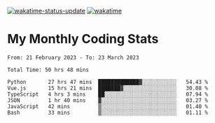 [![wakatime-status-update](https://github.com/noopurphalak/noopurphalak/workflows/wakatime-status-update/badge.svg)](https://github.com/noopurphalak/noopurphalak/actions/workflows/main.yml)
[![wakatime](https://wakatime.com/badge/user/80ace140-ef40-4fdd-b8ed-f3be3d2e1aea.svg)](https://wakatime.com/@80ace140-ef40-4fdd-b8ed-f3be3d2e1aea)

# My Monthly Coding Stats

<!--START_SECTION:waka-->

```text
From: 21 February 2023 - To: 23 March 2023

Total Time: 50 hrs 48 mins

Python       27 hrs 47 mins  █████████████▓░░░░░░░░░░░   54.43 %
Vue.js       15 hrs 21 mins  ███████▓░░░░░░░░░░░░░░░░░   30.08 %
TypeScript   4 hrs 3 mins    ██░░░░░░░░░░░░░░░░░░░░░░░   07.94 %
JSON         1 hr 40 mins    ▓░░░░░░░░░░░░░░░░░░░░░░░░   03.27 %
JavaScript   42 mins         ▒░░░░░░░░░░░░░░░░░░░░░░░░   01.40 %
Bash         33 mins         ▒░░░░░░░░░░░░░░░░░░░░░░░░   01.11 %
```

<!--END_SECTION:waka-->

